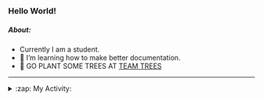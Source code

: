 ### Hello World!

##### About:
- Currently I am a student.
- 🌱 I’m learning how to make better documentation.
- 🌱 GO PLANT SOME TREES AT [TEAM TREES](https://teamtrees.org/)

---
<details>
  <summary>:zap: My Activity:</summary>
  
<!--START_SECTION:waka-->
![Code Time](http://img.shields.io/badge/Code%20Time-1%2C025%20hrs%2025%20mins-blue)

**I'm a Night 🦉** 

```text
🌞 Morning    106 commits    ███░░░░░░░░░░░░░░░░░░░░░░   12.99% 
🌆 Daytime    206 commits    ██████░░░░░░░░░░░░░░░░░░░   25.25% 
🌃 Evening    238 commits    ███████░░░░░░░░░░░░░░░░░░   29.17% 
🌙 Night      266 commits    ████████░░░░░░░░░░░░░░░░░   32.6%

```
📅 **I'm Most Productive on Tuesday** 

```text
Monday       120 commits    ███░░░░░░░░░░░░░░░░░░░░░░   14.71% 
Tuesday      137 commits    ████░░░░░░░░░░░░░░░░░░░░░   16.79% 
Wednesday    121 commits    ███░░░░░░░░░░░░░░░░░░░░░░   14.83% 
Thursday     125 commits    ███░░░░░░░░░░░░░░░░░░░░░░   15.32% 
Friday       106 commits    ███░░░░░░░░░░░░░░░░░░░░░░   12.99% 
Saturday     90 commits     ██░░░░░░░░░░░░░░░░░░░░░░░   11.03% 
Sunday       117 commits    ███░░░░░░░░░░░░░░░░░░░░░░   14.34%

```


📊 **This Week I Spent My Time On** 

```text
🔥 Editors: 
VS Code                  11 hrs 1 min        █████████████████████████   100.0%

🐱‍💻 Projects: 
TearDrops                3 hrs 52 mins       ████████░░░░░░░░░░░░░░░░░   35.14% 
TEA-onboarding-bot       1 hr 57 mins        ████░░░░░░░░░░░░░░░░░░░░░   17.78% 
CSF22                    1 hr 45 mins        ████░░░░░░░░░░░░░░░░░░░░░   15.93% 
my-homepage              1 hr 22 mins        ███░░░░░░░░░░░░░░░░░░░░░░   12.55% 
skillgraff               56 mins             ██░░░░░░░░░░░░░░░░░░░░░░░   8.56%

```


 Last Updated on 03/02/2023 18:03:59 UTC
<!--END_SECTION:waka-->
</details>
